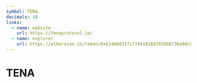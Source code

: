 ```yaml
---
symbol: TENA
decimals: 18
links:
  - name: website
    url: https://tenaprotocol.io/
  - name: explorer
    url: https://etherscan.io/token/0xE14A603f7c77d4101A87859b8736a04CFD85C688
---
```


# TENA
